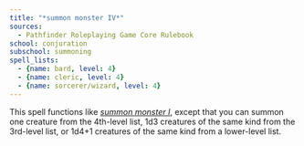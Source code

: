 ```yaml
---
title: "*summon monster IV*"
sources:
  - Pathfinder Roleplaying Game Core Rulebook
school: conjuration
subschool: summoning
spell_lists:
  - {name: bard, level: 4}
  - {name: cleric, level: 4}
  - {name: sorcerer/wizard, level: 4}
---
```


This spell functions like [*summon monster I*](/spells/summon-monster-i/), except that you can summon one creature from the 4th-level list, 1d3 creatures of the same kind from the 3rd-level list, or 1d4+1 creatures of the same kind from a lower-level list.

